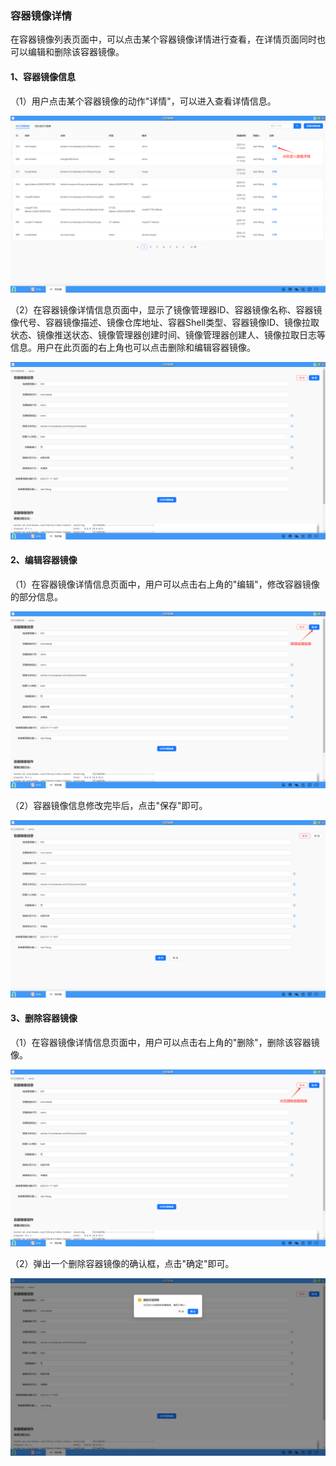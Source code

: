### 容器镜像详情
在容器镜像列表页面中，可以点击某个容器镜像详情进行查看，在详情页面同时也可以编辑和删除该容器镜像。

#### 1、容器镜像信息
（1）用户点击某个容器镜像的动作"详情"，可以进入查看详情信息。

![alt text](./myimage03.png)

（2）在容器镜像详情信息页面中，显示了镜像管理器ID、容器镜像名称、容器镜像代号、容器镜像描述、镜像仓库地址、容器Shell类型、容器镜像ID、镜像拉取状态、镜像推送状态、镜像管理器创建时间、镜像管理器创建人、镜像拉取日志等信息。用户在此页面的右上角也可以点击删除和编辑容器镜像。

![alt text](./myimage04.png)

#### 2、编辑容器镜像
（1）在容器镜像详情信息页面中，用户可以点击右上角的"编辑"，修改容器镜像的部分信息。

![alt text](./myimage05.png)

（2）容器镜像信息修改完毕后，点击"保存"即可。

![alt text](./myimage06.png)

#### 3、删除容器镜像
（1）在容器镜像详情信息页面中，用户可以点击右上角的"删除"，删除该容器镜像。

![alt text](./myimage07.png)

（2）弹出一个删除容器镜像的确认框，点击"确定"即可。

![alt text](./myimage08.png)